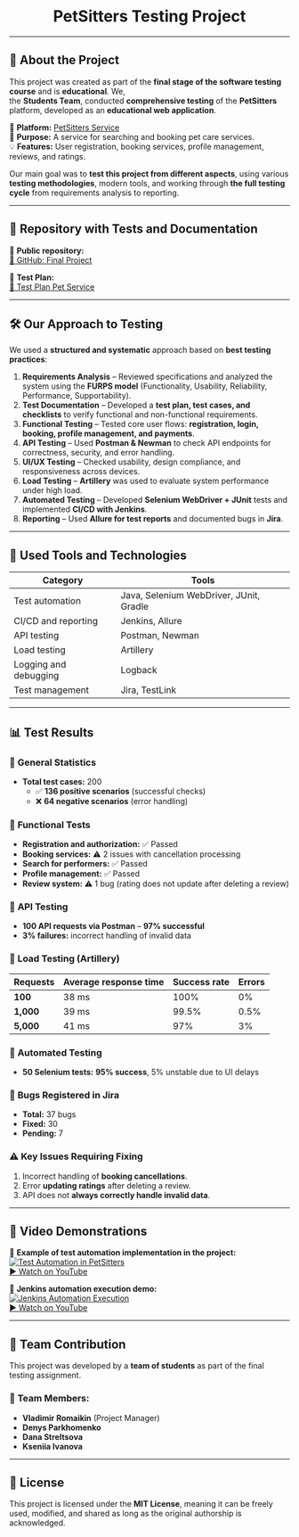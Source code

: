 <h1 align="center"> PetSitters Testing Project </h1>

---

## 🌟 About the Project  

This project was created as part of the **final stage of the software testing course** and is **educational**. We,  
the **Students Team**, conducted **comprehensive testing** of the **PetSitters** platform, developed as an **educational web application**.

📝 **Platform:** [PetSitters Service](https://pets-care-u2srs.ondigitalocean.app/#/)  
🐶 **Purpose:** A service for searching and booking pet care services.  
💡 **Features:** User registration, booking services, profile management, reviews, and ratings.

Our main goal was to **test this project from different aspects**, using various **testing methodologies**, modern tools, and working through **the full testing cycle** from requirements analysis to reporting.

---

## 📂 Repository with Tests and Documentation  

📌 **Public repository:**  
[🔗 GitHub: Final Project](https://github.com/RomNox/finalProject)

📌 **Test Plan:**  
[📝 Test Plan Pet Service](https://docs.google.com/spreadsheets/d/1gTUD-IqnO0w2ujMA5a3g1kEghGazr4yl/edit?usp=sharing&ouid=111919283918973058395&rtpof=true&sd=true)

---

## 🛠 Our Approach to Testing  

We used a **structured and systematic** approach based on **best testing practices**:

1. **Requirements Analysis** – Reviewed specifications and analyzed the system using the **FURPS model** (Functionality, Usability, Reliability, Performance, Supportability).  
2. **Test Documentation** – Developed a **test plan, test cases, and checklists** to verify functional and non-functional requirements.  
3. **Functional Testing** – Tested core user flows: **registration, login, booking, profile management, and payments**.  
4. **API Testing** – Used **Postman & Newman** to check API endpoints for correctness, security, and error handling.  
5. **UI/UX Testing** – Checked usability, design compliance, and responsiveness across devices.  
6. **Load Testing** – **Artillery** was used to evaluate system performance under high load.  
7. **Automated Testing** – Developed **Selenium WebDriver + JUnit** tests and implemented **CI/CD with Jenkins**.  
8. **Reporting** – Used **Allure for test reports** and documented bugs in **Jira**.

---

## 🔧 Used Tools and Technologies  

| Category               | Tools                                        |
|------------------------|----------------------------------------------|
| Test automation        | Java, Selenium WebDriver, JUnit, Gradle      |
| CI/CD and reporting    | Jenkins, Allure                             |
| API testing            | Postman, Newman                             |
| Load testing           | Artillery                                   |
| Logging and debugging  | Logback                                     |
| Test management        | Jira, TestLink                              |

---

## 📊 Test Results  

### 📌 **General Statistics**  
- **Total test cases:** 200  
  - ✅ **136 positive scenarios** (successful checks)  
  - ❌ **64 negative scenarios** (error handling)  

### 📌 **Functional Tests**  
- **Registration and authorization:** ✅ Passed  
- **Booking services:** ⚠️ 2 issues with cancellation processing  
- **Search for performers:** ✅ Passed  
- **Profile management:** ✅ Passed  
- **Review system:** ⚠️ 1 bug (rating does not update after deleting a review)  

### 📌 **API Testing**  
- **100 API requests via Postman** – **97% successful**  
- **3% failures:** incorrect handling of invalid data  

### 📌 **Load Testing (Artillery)**  

| Requests   | Average response time | Success rate | Errors |
|------------|-----------------------|-------------|--------|
| **100**    | 38 ms                 | 100%        | 0%     |
| **1,000**  | 39 ms                 | 99.5%       | 0.5%   |
| **5,000**  | 41 ms                 | 97%         | 3%     |

### 📌 **Automated Testing**  
- **50 Selenium tests:** **95% success**, 5% unstable due to UI delays  

### 📌 **Bugs Registered in Jira**  
- **Total:** 37 bugs  
- **Fixed:** 30  
- **Pending:** 7  

### ⚠ **Key Issues Requiring Fixing**  
1. Incorrect handling of **booking cancellations**.  
2. Error **updating ratings** after deleting a review.  
3. API does not **always correctly handle invalid data**.  

---

## 🎥 Video Demonstrations  

📌 **Example of test automation implementation in the project:**  
[![Test Automation in PetSitters](https://img.youtube.com/vi/f2U3DToJif4/0.jpg)](https://youtu.be/f2U3DToJif4)  
[▶ Watch on YouTube](https://youtu.be/f2U3DToJif4)

📌 **Jenkins automation execution demo:**  
[![Jenkins Automation Execution](https://img.youtube.com/vi/33VRRRoJxKc/0.jpg)](https://youtu.be/33VRRRoJxKc)  
[▶ Watch on YouTube](https://youtu.be/33VRRRoJxKc)

---

## 🤝 Team Contribution  

This project was developed by a **team of students** as part of the final testing assignment.

### 👥 **Team Members:**  
- **Vladimir Romaikin** (Project Manager)  
- **Denys Parkhomenko**  
- **Dana Streltsova**  
- **Kseniia Ivanova**  

---

## 📜 License  

This project is licensed under the **MIT License**, meaning it can be freely used, modified, and shared as long as the original authorship is acknowledged.
